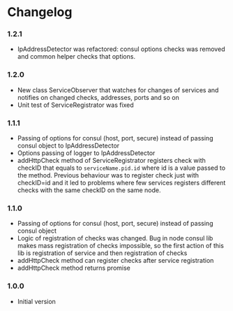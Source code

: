 # Changelog

### 1.2.1

- IpAddressDetector was refactored: consul options checks was removed and common helper checks that options.

### 1.2.0

- New class ServiceObserver that watches for changes of services and notifies on changed checks, addresses,
  ports and so on
- Unit test of ServiceRegistrator was fixed

### 1.1.1

- Passing of options for consul (host, port, secure) instead of passing consul object to IpAddressDetector
- Options passing of logger to IpAddressDetector
- addHttpCheck method of ServiceRegistrator registers check with checkID that equals to `serviceName.pid.id` where
  id is a value passed to the method. Previous behaviour was to register check just with checkID=id and it led to
  problems where few services registers different checks with the same checkID on the same node.

### 1.1.0

- Passing of options for consul (host, port, secure) instead of passing consul object
- Logic of registration of checks was changed. Bug in node consul lib makes mass registration of checks impossible,
  so the first action of this lib is registration of service and then registration of checks
- addHttpCheck method can register checks after service registration
- addHttpCheck method returns promise

### 1.0.0

- Initial version
